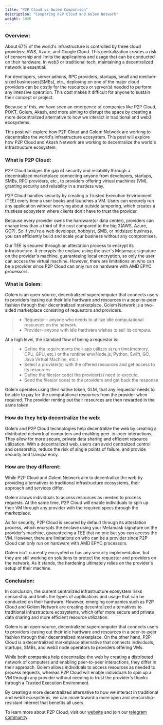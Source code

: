 ```yaml
---
title: "P2P Cloud vs Golem Comparison"
description: "Comparing P2P Cloud and Golem Network"
weight: 3020
---
```


### Overview:
About 67% of the world's infrastructure is controlled by three cloud providers: AWS, Azure, and Google Cloud. This centralization creates a risk of censorship and limits the applications and usage that can be conducted on their hardware. In web3 or traditional tech, maintaining a decentralized network is essential.

For developers, server admins,  RPC providers, startups, small and medium-sized businesses(SMBs), etc., deploying on one of the major cloud providers can be costly for the resources or server(s) needed to perform any intensive operation. This cost makes it difficult for anyone to sustain their concept or project.

Because of this, we have seen an emergence of companies like P2P Cloud, POKT, Golem, Akash, and more aiming to disrupt the space by creating a more decentralized alternative to how we interact in traditional and web3 ecosystems.  

This post will explore how P2P Cloud and Golem Network are working to decentralize the world's infrastructure ecosystem. This post will explore how P2P Cloud and Akash Network are working to decentralize the world's infrastructure ecosystem.

### What is P2P Cloud:
P2P Cloud bridges the gap of security and reliability through a decentralized marketplace connecting anyone from developers, startups, SMBs, RPC providers, etc., to providers offering virtual machines (VM), granting security and reliability in a trustless way.

P2P Cloud handles security by creating a Trusted Execution Environment (TEE) every time a user books and launches a VM. Users can securely run any application without worrying about outside tampering, which creates a trustless ecosystem where clients don't have to trust the provider.

Because every provider owns the hardware(or data center), providers can charge less than a third of the cost compared to the big 3(AWS, Azure, GCP). So if you're a web developer, hobbyist, SMB, or midsized business, you can efficiently build and scale your business without any compromises.  

Our TEE is secured through an attestation process to encrypt its infrastructure. It encrypts the enclave using the user's Metamask signature on the provider's machine, guaranteeing local encryption, so only the user can access the virtual machine. However, there are limitations on who can be a provider since P2P Cloud can only run on hardware with AMD EPYC processors. 

### What is Golem: 
Golem is an open-source, decentralized supercomputer that connects users to providers leasing out their idle hardware and resources in a peer-to-peer fashion through their decentralized marketplace. Golem Network is a two-sided marketplace consisting of requestors and providers.

> * Requestor - anyone who needs to utilize idle computational resources on the network.
> * Provider- anyone with idle hardware wishes to sell its compute.  

At a high level, the standard flow of being a requestor is:

> * Define the requirements their app utilizes at run time(memory, CPU, GPU, etc.) or the runtime env(Node.js, Python, Swift, GO, Java Virtual Machine, etc.)
> * Select a provider(s) with the offered resources and get access to its resources 
> * Define the files(or code) the provider(s) need to execute. 
> * Send the files(or code) to the providers and get back the response 
 
Golem operates using their native token, GLM, that any requestor needs to be able to pay for the computational resources from the provider when required. The provider renting out their resources are then rewarded in the same token. 

### How do they help decentralize the web:
Golem and P2P Cloud technologies help decentralize the web by creating a distributed network of computers and enabling peer-to-peer interactions. They allow for more secure, private data sharing and efficient resource utilization. With a decentralized web, users can avoid centralized control and censorship, reduce the risk of single points of failure, and provide security and transparency.

### How are they different:
While P2P Cloud and Golem Network aim to decentralize the web by providing alternatives to traditional infrastructure ecosystems, their approach and services differ.

Golem allows individuals to access resources as needed to process requests. At the same time, P2P Cloud will enable individuals to spin up their VM through any provider with the required specs through the marketplace.

As for security, P2P Cloud is secured by default through its attestation process, which encrypts the enclave using your Metamask signature on the provider's machine, guaranteeing a TEE that no one but you can access the VM. However, there are limitations on who can be a provider since P2P Cloud can only run on hardware with AMD EPYC processors.

Golem isn't currently encrypted or has any security implementation, but they are still working on solutions to protect the requestor and providers on the network. As it stands, the hardening ultimately relies on the provider's setup of their machine.

### Conclusion:
In conclusion, the current centralized infrastructure ecosystem risks censorship and limits the types of applications and usage that can be conducted on their hardware. However, emerging companies such as P2P Cloud and Golem Network are creating decentralized alternatives to traditional infrastructure ecosystems, which offer more secure and private data sharing and more efficient resource utilization.

Golem is an open-source, decentralized supercomputer that connects users to providers leasing out their idle hardware and resources in a peer-to-peer fashion through their decentralized marketplace. On the other hand, P2P Cloud is a decentralized marketplace alternative that connects individuals, startups, SMBs, and web3 node operators to providers offering VMs.

While both companies help decentralize the web by creating a distributed network of computers and enabling peer-to-peer interactions, they differ in their approach. Golem allows individuals to access resources as needed to process requests, whereas P2P Cloud will enable individuals to spin up a VM through any provider without needing to trust the provider's thanks through a Trusted Execution Environment.

By creating a more decentralized alternative to how we interact in traditional and web3 ecosystems, we can move toward a more open and censorship-resistant internet that benefits all users.  

To learn more about P2P Cloud, visit our [website](https://P2Pcloud.io/) and join our [telegram community](https://t.me/P2Pcloud). 